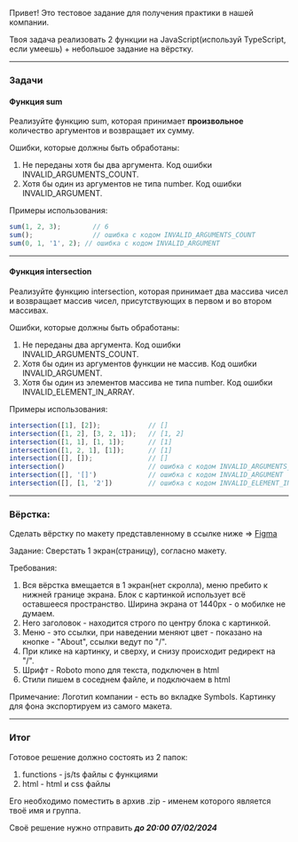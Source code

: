 Привет!
Это тестовое задание для получения практики в нашей компании.

Твоя задача реализовать 2 функции на JavaScript(используй TypeScript, если умеешь)
+
небольшое задание на вёрстку.
___

### Задачи

#### Функция sum

Реализуйте функцию sum, которая принимает **произвольное** количество аргументов и возвращает их сумму.

Ошибки, которые должны быть обработаны:
1) Не переданы хотя бы два аргумента. Код ошибки INVALID_ARGUMENTS_COUNT.
2) Хотя бы один из аргументов не типа number. Код ошибки INVALID_ARGUMENT.

Примеры использования:
```javascript
sum(1, 2, 3);        // 6
sum();               // ошибка с кодом INVALID_ARGUMENTS_COUNT
sum(0, 1, '1', 2); // ошибка с кодом INVALID_ARGUMENT
```
---
#### Функция intersection
Реализуйте функцию intersection, которая принимает два массива чисел и возвращает массив чисел, присутствующих в первом и во втором массивах.

Ошибки, которые должны быть обработаны:

1) Не переданы два аргумента. Код ошибки INVALID_ARGUMENTS_COUNT.
2) Хотя бы один из аргументов функции не массив. Код ошибки INVALID_ARGUMENT.
3) Хотя бы один из элементов массива не типа number. Код ошибки INVALID_ELEMENT_IN_ARRAY.

Примеры использования:
```javascript
intersection([1], [2]);            // []
intersection([1, 2], [3, 2, 1]);   // [1, 2]
intersection([1, 1], [1, 1]);      // [1]
intersection([1, 2, 1], [1]);      // [1]
intersection([], []);              // []
intersection()                     // ошибка с кодом INVALID_ARGUMENTS_COUNT
intersection([], '[]')             // ошибка с кодом INVALID_ARGUMENT
intersection([], [1, '2'])         // ошибка с кодом INVALID_ELEMENT_IN_ARRAY
```

___
### Вёрстка:

Сделать вёрстку по макету представленному в ссылке ниже =>
[Figma](https://www.figma.com/file/Mvl8oAQm96G2DAg7VGnkVd/template?type=design&node-id=0-1&mode=design&t=SAgSQ1Xce3FaRnMg-0)

Задание:
Сверстать 1 экран(страницу), согласно макету.

Требования:
1) Вся вёрстка вмещается в 1 экран(нет скролла), меню пребито к нижней границе экрана. Блок с картинкой использует всё оставшееся пространство. Ширина экрана от 1440px - о мобилке не думаем.
2) Hero заголовок - находится строго по центру блока с картинкой.
3) Меню - это ссылки, при наведении меняют цвет - показано на кнопке - "About", ссылки ведут по "/".
4) При клике на картинку, и сверху, и снизу происходит редирект на "/".
5) Шрифт - Roboto mono для текста, подключен в html
6) Стили пишем в соседнем файле, и подключаем в html

Примечание:
Логотип компании - есть во вкладке Symbols.
Картинку для фона экспортируем из самого макета.


___
### Итог

Готовое решение должно состоять из 2 папок:
1) functions - js/ts файлы с функциями
2) html - html и css файлы

Его необходимо поместить в архив .zip - именем которого является твоё имя и группа.

Своё решение нужно отправить ***до 20:00 07/02/2024***

